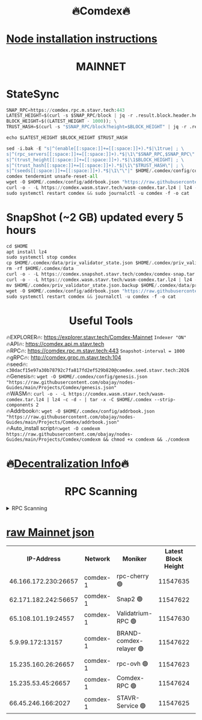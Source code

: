 <h1 align="center"> 🔥Comdex🔥</h1>

[Node installation instructions](https://github.com/obajay/nodes-Guides/tree/main/Projects/Comdex)
=
<h1 align="center"> MAINNET</h1>

# StateSync
```python
SNAP_RPC=https://comdex.rpc.m.stavr.tech:443
LATEST_HEIGHT=$(curl -s $SNAP_RPC/block | jq -r .result.block.header.height); \
BLOCK_HEIGHT=$((LATEST_HEIGHT - 1000)); \
TRUST_HASH=$(curl -s "$SNAP_RPC/block?height=$BLOCK_HEIGHT" | jq -r .result.block_id.hash)

echo $LATEST_HEIGHT $BLOCK_HEIGHT $TRUST_HASH

sed -i.bak -E "s|^(enable[[:space:]]+=[[:space:]]+).*$|\1true| ; \
s|^(rpc_servers[[:space:]]+=[[:space:]]+).*$|\1\"$SNAP_RPC,$SNAP_RPC\"| ; \
s|^(trust_height[[:space:]]+=[[:space:]]+).*$|\1$BLOCK_HEIGHT| ; \
s|^(trust_hash[[:space:]]+=[[:space:]]+).*$|\1\"$TRUST_HASH\"| ; \
s|^(seeds[[:space:]]+=[[:space:]]+).*$|\1\"\"|" $HOME/.comdex/config/config.toml
comdex tendermint unsafe-reset-all
wget -O $HOME/.comdex/config/addrbook.json "https://raw.githubusercontent.com/obajay/nodes-Guides/main/Projects/Comdex/addrbook.json"
curl -o - -L https://comdex.wasm.stavr.tech/wasm-comdex.tar.lz4 | lz4 -c -d - | tar -x -C $HOME/.comdex --strip-components 2
sudo systemctl restart comdex && sudo journalctl -u comdex -f -o cat
```
# SnapShot (~2 GB) updated every 5 hours
```python
cd $HOME
apt install lz4
sudo systemctl stop comdex
cp $HOME/.comdex/data/priv_validator_state.json $HOME/.comdex/priv_validator_state.json.backup
rm -rf $HOME/.comdex/data
curl -o - -L https://comdex.snapshot.stavr.tech/comdex/comdex-snap.tar.lz4 | lz4 -c -d - | tar -x -C $HOME/.comdex --strip-components 2
curl -o - -L https://comdex.wasm.stavr.tech/wasm-comdex.tar.lz4 | lz4 -c -d - | tar -x -C $HOME/.comdex --strip-components 2
mv $HOME/.comdex/priv_validator_state.json.backup $HOME/.comdex/data/priv_validator_state.json
wget -O $HOME/.comdex/config/addrbook.json "https://raw.githubusercontent.com/obajay/nodes-Guides/main/Projects/Comdex/addrbook.json"
sudo systemctl restart comdex && journalctl -u comdex -f -o cat
```

 <h1 align="center"> Useful Tools</h1>

🔥EXPLORER🔥:     https://explorer.stavr.tech/Comdex-Mainnet        `Indexer "ON"` \
🔥API🔥:          https://comdex.api.m.stavr.tech \
🔥RPC🔥:          https://comdex.rpc.m.stavr.tech:443              `Snapshot-interval = 1000` \
🔥gRPC🔥:         http://comdex.grpc.m.stavr.tech:104 \
🔥seed🔥:      `c30dacf15e97a30b78792c7fa817fd2ef529b820@comdex.seed.stavr.tech:2026` \
🔥Genesis🔥:   `wget -O $HOME/.comdex/config/genesis.json "https://raw.githubusercontent.com/obajay/nodes-Guides/main/Projects/Comdex/genesis.json"` \
🔥WASM🔥:      `curl -o - -L https://comdex.wasm.stavr.tech/wasm-comdex.tar.lz4 | lz4 -c -d - | tar -x -C $HOME/.comdex --strip-components 2` \
🔥Addrbook🔥:  `wget -O $HOME/.comdex/config/addrbook.json "https://raw.githubusercontent.com/obajay/nodes-Guides/main/Projects/Comdex/addrbook.json"` \
🔥Auto_install script🔥:`wget -O comdexm https://raw.githubusercontent.com/obajay/nodes-Guides/main/Projects/Comdex/comdexm && chmod +x comdexm && ./comdexm`

🔥[Decentralization Info](https://github.com/obajay/StateSync-snapshots/tree/main/Projects/Comdex/Decentralization)🔥
=
<h1 align="center"> RPC Scanning</h1>

<details>
<summary>RPC Scanning</summary>

<h2 align="center"> We scan nodes in real time every 4 hours. And we provide the final result of RPC endpoints.
We cannot influence the operation of these nodes in any way. </h2>


```python
If Voting Power is higher than 0 --> then the Node is a validator of the network and may be subject to attack and be a potential threat to the chain.
```
```python
We marked such validators with a red symbol
```

</details>

[raw Mainnet json](https://rpc-check.comdexm.stavr.tech/comdexm/rpc-comdexm-result.json)
=



<table><tr><th>IP-Address</th><th>Network</th><th>Moniker</th><th>Latest Block Height</th><th>Earliest Block Height</th><th>Catching Up</th><th>Tx Index</th><th>Voting Power</th><th>Scan Time</th></tr><tr><td>46.166.172.230:26657</td><td>comdex-1</td><td>rpc-cherry 🟢</td><td>11547635</td><td>10400001</td><td>False</td><td>on</td><td>0</td><td>2024-01-30T02:56:47.026956471UTC</td></tr><tr><td>62.171.182.242:56657</td><td>comdex-1</td><td>Snap2 🟢</td><td>11547622</td><td>10990001</td><td>False</td><td>on</td><td>0</td><td>2024-01-30T02:55:29.599007806UTC</td></tr><tr><td>65.108.101.19:24557</td><td>comdex-1</td><td>Validatrium-RPC 🟢</td><td>11547630</td><td>10990001</td><td>False</td><td>on</td><td>0</td><td>2024-01-30T02:56:19.689770795UTC</td></tr><tr><td>5.9.99.172:13157</td><td>comdex-1</td><td>BRAND-comdex-relayer 🟢</td><td>11547622</td><td>10992661</td><td>False</td><td>on</td><td>0</td><td>2024-01-30T02:55:31.984786797UTC</td></tr><tr><td>15.235.160.26:26657</td><td>comdex-1</td><td>rpc-ovh 🟢</td><td>11547623</td><td>10992661</td><td>False</td><td>on</td><td>0</td><td>2024-01-30T02:55:36.968412309UTC</td></tr><tr><td>15.235.53.45:26657</td><td>comdex-1</td><td>Comdex-RPC 🟢</td><td>11547624</td><td>11315028</td><td>False</td><td>on</td><td>0</td><td>2024-01-30T02:55:43.864590572UTC</td></tr><tr><td>66.45.246.166:2027</td><td>comdex-1</td><td>STAVR-Service 🟢</td><td>11547625</td><td>11544001</td><td>False</td><td>on</td><td>0</td><td>2024-01-30T02:55:50.563474466UTC</td></tr></table>
